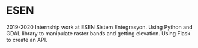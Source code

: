 # ESEN
2019-2020 Internship work at ESEN Sistem Entegrasyon.
Using Python and GDAL library to manipulate raster bands and getting elevation.
Using Flask to create an API.
